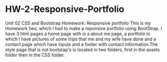 # HW-2-Responsive-Portfolio
Unit 02 CSS and Bootstrap Homework: Responsive portfolio
This is my Homework two, which I had to make a reponsive portfolio using BootStrap.
I have 3 html pages a home page with is a about me page, a portfolio in which I have pictures of some trips that me and my wife have done
and a contact page which have inputs and a footer with contact information.The style page that is not bootstap's is located in two folders, first in the assets folder then in the CSS folder.
